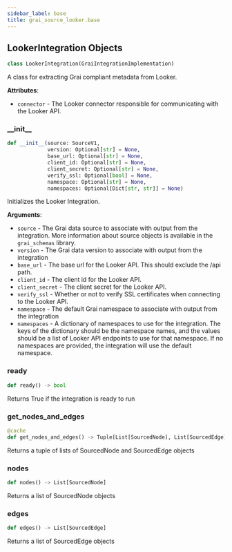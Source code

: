 ```yaml
---
sidebar_label: base
title: grai_source_looker.base
---
```


## LookerIntegration Objects

```python
class LookerIntegration(GraiIntegrationImplementation)
```

A class for extracting Grai compliant metadata from Looker.

**Attributes**:

- `connector` - The Looker connector responsible for communicating with the Looker API.

### \_\_init\_\_

```python
def __init__(source: SourceV1,
             version: Optional[str] = None,
             base_url: Optional[str] = None,
             client_id: Optional[str] = None,
             client_secret: Optional[str] = None,
             verify_ssl: Optional[bool] = None,
             namespace: Optional[str] = None,
             namespaces: Optional[Dict[str, str]] = None)
```

Initializes the Looker Integration.

**Arguments**:

- `source` - The Grai data source to associate with output from the integration. More information about source objects is available in the `grai_schemas` library.
- `version` - The Grai data version to associate with output from the integration
- `base_url` - The base url for the Looker API. This should exclude the /api path.
- `client_id` - The client id for the Looker API.
- `client_secret` - The client secret for the Looker API.
- `verify_ssl` - Whether or not to verify SSL certificates when connecting to the Looker API.
- `namespace` - The default Grai namespace to associate with output from the integration
- `namespaces` - A dictionary of namespaces to use for the integration. The keys of the dictionary should be the namespace names, and the values should be a list of Looker API endpoints to use for that namespace. If no namespaces are provided, the integration will use the default namespace.

### ready

```python
def ready() -> bool
```

Returns True if the integration is ready to run

### get\_nodes\_and\_edges

```python
@cache
def get_nodes_and_edges() -> Tuple[List[SourcedNode], List[SourcedEdge]]
```

Returns a tuple of lists of SourcedNode and SourcedEdge objects

### nodes

```python
def nodes() -> List[SourcedNode]
```

Returns a list of SourcedNode objects

### edges

```python
def edges() -> List[SourcedEdge]
```

Returns a list of SourcedEdge objects

